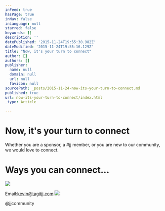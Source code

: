 ```yaml
---
inFeed: true
hasPage: true
inNav: false
inLanguage: null
starred: false
keywords: []
description: ''
datePublished: '2015-11-24T19:55:30.982Z'
dateModified: '2015-11-24T19:55:16.129Z'
title: "Now, it's your turn to connect"
author: []
authors: []
publisher:
  name: null
  domain: null
  url: null
  favicon: null
sourcePath: _posts/2015-11-24-now-its-your-turn-to-connect.md
published: true
url: now-its-your-turn-to-connect/index.html
_type: Article

---
```

# Now, it's your turn to connect

Whether you are a sponsor, a \#jj member, or you are new to our community, we would love to connect.

# Ways you can connect...
![](https://the-grid-user-content.s3-us-west-2.amazonaws.com/48fd46be-b954-4031-9d71-52c6c6209bf1.jpg)

Email:[kevin@tagitjj.com][0]
![](https://the-grid-user-content.s3-us-west-2.amazonaws.com/ae507ef2-c0ba-4e52-b524-9aec5b00f604.png)

@jjcommunity

[0]: https://app.thegrid.io/posts/b24fd8f3-4578-4ca6-917e-71c6a8aa45e8/null